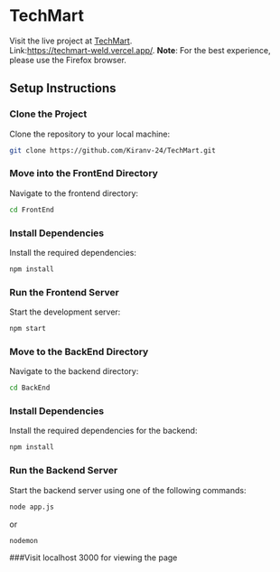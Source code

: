 # TechMart


Visit the live project at [TechMart](https://techmart-weld.vercel.app/).  
Link:https://techmart-weld.vercel.app/.
**Note**: For the best experience, please use the Firefox browser.

## Setup Instructions

### Clone the Project
Clone the repository to your local machine:
```bash
git clone https://github.com/Kiranv-24/TechMart.git
```

### Move into the FrontEnd Directory
Navigate to the frontend directory:
```bash
cd FrontEnd
```

### Install Dependencies
Install the required dependencies:
```bash
npm install
```

### Run the Frontend Server
Start the development server:
```bash
npm start
```

### Move to the BackEnd Directory
Navigate to the backend directory:
```bash
cd BackEnd
```

### Install Dependencies
Install the required dependencies for the backend:
```bash
npm install
```

### Run the Backend Server
Start the backend server using one of the following commands:
```bash
node app.js
```
or
```bash
nodemon
```

###Visit localhost 3000 for viewing the page
